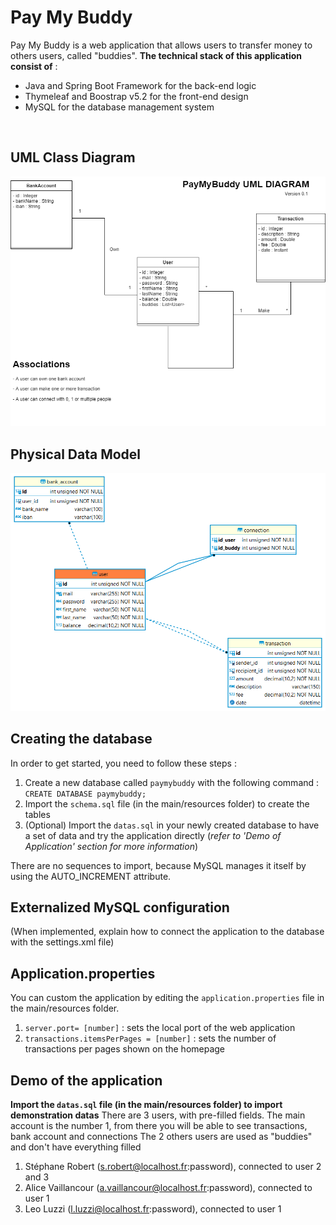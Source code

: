 # Pay My Buddy
Pay My Buddy is a web application that allows users to transfer money to others users, called "buddies".
**The technical stack of this application consist of** :
- Java and Spring Boot Framework for the back-end logic
- Thymeleaf and Boostrap v5.2 for the front-end design
- MySQL for the database management system

<br>

## UML Class Diagram
![uml](./readme/paymybuddy-uml.png)

## Physical Data Model
![pdm](./readme/paymybuddy-mpd.png)

## Creating the database
In order to get started, you need to follow these steps :
1. Create a new database called `paymybuddy` with the following command : `CREATE DATABASE paymybuddy;`
2. Import the `schema.sql` file (in the main/resources folder) to create the tables
3. (Optional) Import the `datas.sql` in your newly created database to have a set of data and try the application directly (*refer to 'Demo of Application' section for more information*)

There are no sequences to import, because MySQL manages it itself by using the AUTO_INCREMENT attribute.

## Externalized MySQL configuration
(When implemented, explain how to connect the application to the database with the settings.xml file)

## Application.properties
You can custom the application by editing the `application.properties` file in the main/resources folder.
1. `server.port= [number]` : sets the local port of the web application
2. `transactions.itemsPerPages = [number]` : sets the number of transactions per pages shown on the homepage

## Demo of the application
**Import the `datas.sql` file (in the main/resources folder) to import demonstration datas**
There are 3 users, with pre-filled fields. The main account is the number 1, from there you will be able to see transactions, bank account and connections
The 2 others users are used as "buddies" and don't have everything filled
1. Stéphane Robert (s.robert@localhost.fr:password), connected to user 2 and 3
2. Alice Vaillancour (a.vaillancour@localhost.fr:password), connected to user 1
3. Leo Luzzi (l.luzzi@localhost.fr:password), connected to user 1